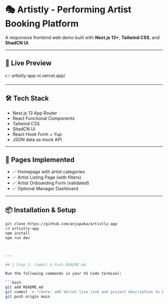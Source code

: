 # 🎭 Artistly - Performing Artist Booking Platform

A responsive frontend web demo built with **Next.js 13+**, **Tailwind CSS**, and **ShadCN UI**.

---

## 🚀 Live Preview

👉 artistly-app-xi.vercel.app/

---

## 🛠 Tech Stack

- Next.js 13 App Router
- React Functional Components
- Tailwind CSS
- ShadCN UI
- React Hook Form + Yup
- JSON data as mock API

---

## 📄 Pages Implemented

- ✅ Homepage with artist categories
- ✅ Artist Listing Page (with filters)
- ✅ Artist Onboarding Form (validated)
- ✅ Optional Manager Dashboard

---

## 📦 Installation & Setup

```bash
git clone https://github.com/anjupaka/artistly-app
cd artistly-app
npm install
npm run dev



---

## 💾 Step 2: Commit & Push README.md

Run the following commands in your VS Code terminal:

```bash
git add README.md
git commit -m "chore: add Vercel live link and project description to README"
git push origin main

